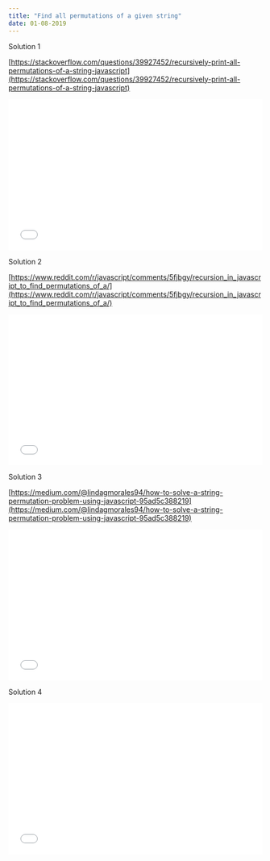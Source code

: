 ```yaml
---
title: "Find all permutations of a given string"
date: 01-08-2019
---
```


Solution 1

[https://stackoverflow.com/questions/39927452/recursively-print-all-permutations-of-a-string-javascript](https://stackoverflow.com/questions/39927452/recursively-print-all-permutations-of-a-string-javascript)

<iframe width="100%" height="300" src="//jsfiddle.net/ozywuli/L4s9k7qa/40/embedded/js,result/dark/" allowfullscreen="allowfullscreen" allowpaymentrequest frameborder="0"></iframe>

Solution 2

[https://www.reddit.com/r/javascript/comments/5fjbgy/recursion_in_javascript_to_find_permutations_of_a/](https://www.reddit.com/r/javascript/comments/5fjbgy/recursion_in_javascript_to_find_permutations_of_a/)

<iframe width="100%" height="300" src="//jsfiddle.net/ozywuli/pt71v49n/5/embedded/js,result/dark/" allowfullscreen="allowfullscreen" allowpaymentrequest frameborder="0"></iframe>

Solution 3

[https://medium.com/@lindagmorales94/how-to-solve-a-string-permutation-problem-using-javascript-95ad5c388219](https://medium.com/@lindagmorales94/how-to-solve-a-string-permutation-problem-using-javascript-95ad5c388219)


<iframe width="100%" height="300" src="//jsfiddle.net/ozywuli/ecqh04ju/10/embedded/js,result/dark/" allowfullscreen="allowfullscreen" allowpaymentrequest frameborder="0"></iframe>

Solution 4

<iframe width="100%" height="300" src="//jsfiddle.net/ozywuli/qazwe2ft/23/embedded/js,result/dark/" allowfullscreen="allowfullscreen" allowpaymentrequest frameborder="0"></iframe>